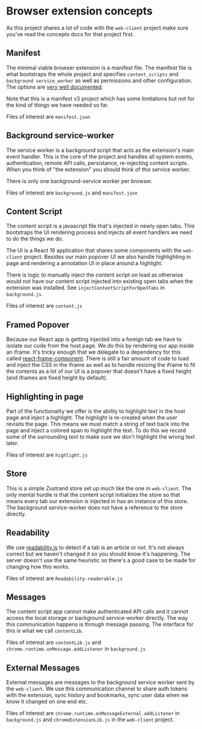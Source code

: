 # Browser extension concepts

As this project shares a lot of code with the `web-client` project make sure you've read the concepts docs for that project first.

## Manifest

The minimal viable browser extension is a manifest file. The manifest file is what bootstraps the whole project and specifies `content_scripts` and `background service_worker` as well as permissions and other configuration. The options are [very well documented](https://developer.chrome.com/docs/extensions/reference/manifest).

Note that this is a manifest v3 project which has some limitations but not for the kind of things we have needed so far.

Files of interest are `manifest.json`

## Background service-worker

The service worker is a background script that acts as the extension's main event handler. This is the core of the project and handles all system events, authentication, remote API calls, persistance, re-injecting content scripts. When you think of "the extension" you should think of this service worker.

There is only one background-service worker per browser.

Files of interest are `background.js` and `manifest.json`

## Content Script

The content script is a javascript file that's injected in newly open tabs. This bootstraps the UI rendering process and injects all event handlers we need to do the things we do.

The UI is a React 16 application that shares some components with the `web-client` project. Besides our main popover UI we also handle highlighting in page and rendering a annotation UI in place around a highlight.

There is logic to manually inject the content script on load as otherwise would not have our content script injected into existing open tabs when the extension was installed. See `injectContentScriptForOpenTabs` in `background.js`.

Files of interest are `content.js`

## Framed Popover

Because our React app is getting injected into a foreign tab we have to isolate our code from the host page. We do this by rendering our app inside an iframe. It's tricky enough that we delegate to a dependency for this called [react-frame-component](https://www.npmjs.com/package/react-frame-component). There is still a fair amount of code to load and inject the CSS in the iframe as well as to handle resizing the iframe to fit the contents as a lot of our UI is a popover that doesn't have a fixed height (and iframes are fixed height by default).

## Highlighting in page

Part of the functionality we offer is the ability to highlight text in the host page and inject a highlight. The highlight is re-created when the user revisits the page. This means we must match a string of text back into the page and inject a colored span to highlight the text. To do this we record some of the surrounding text to make sure we don't highlight the wrong text later.

Files of interest are `highlight.js`

## Store

This is a simple Zustrand store set up much like the one in `web-client`. The only mental hurdle is that the content script initializes the store so that means every tab our extension is injected in has an instance of this store. The background service-worker does not have a reference to the store directly.

## Readability

We use [readability.js](https://github.com/mozilla/readability) to detect if a tab is an article or not. It's not always correct but we haven't changed it so you should know it's happening. The server doesn't use the same heuristic so there's a good case to be made for changing how this works.

Files of interest are `Readability-readerable.js`

## Messages

The content script app cannot make authenticated API calls and it cannot access the local storage or background service-worker directly. The way this communication happens is through message passing. The interface for this is what we call `contentLib`.

Files of interest are `contentLib.js` and `chrome.runtime.onMessage.addListener` in `background.js`

## External Messages

External messages are messages to the background service worker sent by the `web-client`. We use this communication channel to share auth tokens with the extension, sync history and bookmarks, sync user data when we know it changed on one end etc.

Files of interest are `chrome.runtime.onMessageExternal.addListener` in `background.js` and `chromeExtensionLib.js` in the `web-client` project.
